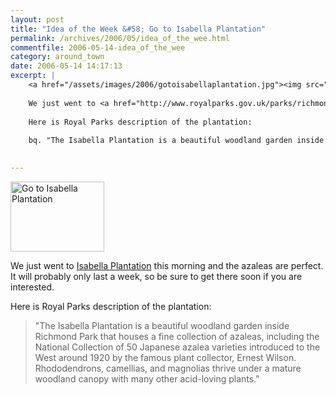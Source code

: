 ```yaml
---
layout: post
title: "Idea of the Week &#58; Go to Isabella Plantation"
permalink: /archives/2006/05/idea_of_the_wee.html
commentfile: 2006-05-14-idea_of_the_wee
category: around_town
date: 2006-05-14 14:17:13
excerpt: |
    <a href="/assets/images/2006/gotoisabellaplantation.jpg"><img src="/assets/images/2006/gotoisabellaplantation-thumb.jpg" width="150" height="112" alt="Go to Isabella Plantation" class="photo right" /></a>
    
    We just went to <a href="http://www.royalparks.gov.uk/parks/richmond_park/">Isabella Plantation</a> this morning and the azaleas are perfect.  It will probably only last a week, so be sure to get there soon if you are interested.
    
    Here is Royal Parks description of the plantation:
    
    bq. "The Isabella Plantation is a beautiful woodland garden inside Richmond Park that houses a fine collection of azaleas, including the National Collection of 50 Japanese azalea varieties introduced to the West around 1920 by the famous plant collector, Ernest Wilson. Rhododendrons, camellias, and magnolias thrive under a mature woodland canopy with many other acid-loving plants."
    

---
```


<a href="/assets/images/2006/gotoisabellaplantation.jpg"><img src="/assets/images/2006/gotoisabellaplantation-thumb.jpg" width="150" height="112" alt="Go to Isabella Plantation" class="photo right" /></a>

We just went to [Isabella Plantation](http://www.royalparks.gov.uk/parks/richmond_park/) this morning and the azaleas are perfect. It will probably only last a week, so be sure to get there soon if you are interested.

Here is Royal Parks description of the plantation:

> "The Isabella Plantation is a beautiful woodland garden inside Richmond Park that houses a fine collection of azaleas, including the National Collection of 50 Japanese azalea varieties introduced to the West around 1920 by the famous plant collector, Ernest Wilson. Rhododendrons, camellias, and magnolias thrive under a mature woodland canopy with many other acid-loving plants."
